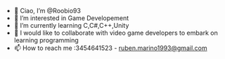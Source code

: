 - 👋 Ciao, I’m @Roobio93
- 👀 I’m interested in Game Developement
- 🌱 I’m currently learning C,C#,C++,Unity
- 💞️ I would like to collaborate with video game developers to embark on learning programming
- 📫 How to reach me :3454641523 - ruben.marino1993@gmail.com 
  

<!---
Roobio93/Roobio93 is a ✨ special ✨ repository because its `README.md` (this file) appears on your GitHub profile.
You can click the Preview link to take a look at your changes.
--->
